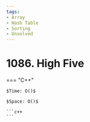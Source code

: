 ```yaml
---
tags:
- Array
- Hash Table
- Sorting
- Unsolved
---
```



# 1086. High Five

=== "C++"

    $Time: O()$

    $Space: O()$

    ```c++
    ```